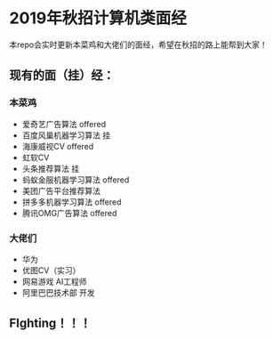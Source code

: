 # 2019年秋招计算机类面经

本repo会实时更新本菜鸡和大佬们的面经，希望在秋招的路上能帮到大家！
## 现有的面（挂）经：
### 本菜鸡
- 爱奇艺广告算法       offered
- 百度风巢机器学习算法  挂
- 海康威视CV          offered
- 虹软CV
- 头条推荐算法         挂
- 蚂蚁金服机器学习算法  offered
- 美团广告平台推荐算法
- 拼多多机器学习算法   offered
- 腾讯OMG广告算法     offered
### 大佬们
- 华为
- 优图CV（实习）
- 网易游戏 AI工程师
- 阿里巴巴技术部 开发

## FIghting！！！
